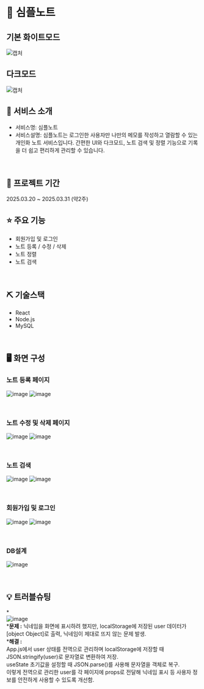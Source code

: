 # 📎 심플노트

## 기본 화이트모드
![캡처](https://github.com/user-attachments/assets/4ffb6d6e-5902-41e4-b411-fab106de4553)
## 다크모드
![캡처](https://github.com/user-attachments/assets/c5abb741-5c29-496f-8b82-f8983b3aa54d)


## 👀 서비스 소개
* 서비스명: 심플노트
* 서비스설명: 심플노트는 로그인한 사용자만 나만의 메모를 작성하고 열람할 수 있는 개인화 노트 서비스입니다.
              간편한 UI와 다크모드, 노트 검색 및 정렬 기능으로 기록을 더 쉽고 편리하게 관리할 수 있습니다.
<br>

## 📅 프로젝트 기간
2025.03.20 ~ 2025.03.31 (약2주)
<br>

## ⭐ 주요 기능
* 회원가입 및 로그인
* 노트 등록 / 수정 / 삭제
* 노트 정렬
* 노트 검색
<br>

## ⛏ 기술스택
* React
* Node.js
* MySQL

<br>

## 🖥 화면 구성

### 노트 등록 페이지
![image](https://github.com/user-attachments/assets/96fbf1cf-dad6-44d1-b401-c93a1b3a9f62)
![image](https://github.com/user-attachments/assets/42020c67-d310-4ed9-9915-8d8732c4307f)





<br>

### 노트 수정 및 삭제 페이지
![image](https://github.com/user-attachments/assets/7a370211-ecdd-4c15-998d-573084073d99)
![image](https://github.com/user-attachments/assets/98877bd0-8af0-4b1d-9523-b99262e8c6ce)






<br>

### 노트 검색
![image](https://github.com/user-attachments/assets/02c1534b-6801-48a8-a880-28079e505507)
![image](https://github.com/user-attachments/assets/4152ed12-24e4-42c4-a576-50a17be50507)





<br>

### 회원가입 및 로그인
![image](https://github.com/user-attachments/assets/45998cf9-ecf1-4670-a4e4-560171a6d7d6)
![image](https://github.com/user-attachments/assets/3f6b4fbd-45ec-49eb-94d2-ef456eb2dfc6)




<br>

### DB설계
![image](https://github.com/user-attachments/assets/3ca82cd8-0c83-4c16-b65c-884ddde7b12c)



<br>

## 💡 트러블슈팅
  
*<br>
![image](https://github.com/user-attachments/assets/1b239f60-0f83-4bea-8242-4b90a918b56e)
<br>
*<b>문제 :</b> 닉네임을 화면에 표시하려 했지만, localStorage에 저장된 user 데이터가 [object Object]로 출력, 닉네임이 제대로 뜨지 않는 문제 발생.
<br>
*<b>해결 :</b> <br>
              App.js에서 user 상태를 전역으로 관리하며 localStorage에 저장할 때 JSON.stringify(user)로 문자열로 변환하여 저장.<br>
              useState 초기값을 설정할 때 JSON.parse()를 사용해 문자열을 객체로 복구. <br>
              이렇게 전역으로 관리한 user를 각 페이지에 props로 전달해 닉네임 표시 등 사용자 정보를 안전하게 사용할 수 있도록 개선함.<br>
